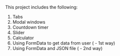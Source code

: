 This project includes the following:<br>
<ol>
    <li>
        Tabs
    </li>
    <li>
        Modal windows
    </li>
    <li>
        Countdown timer
    </li>
    <li>
        Slider
    </li>
    <li>
        Calculator
    </li>
    <li>
        Using FormData to get data from user ( - 1st way)
    </li>
    <li>
        Using FormData and JSON file ( - 2nd way)
    </li>
</ol>